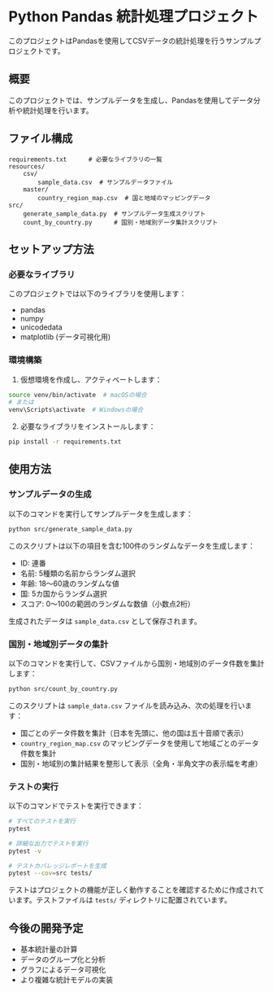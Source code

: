 # Python Pandas 統計処理プロジェクト

このプロジェクトはPandasを使用してCSVデータの統計処理を行うサンプルプロジェクトです。

## 概要

このプロジェクトでは、サンプルデータを生成し、Pandasを使用してデータ分析や統計処理を行います。

## ファイル構成

```
requirements.txt      # 必要なライブラリの一覧
resources/
    csv/
        sample_data.csv  # サンプルデータファイル
    master/
        country_region_map.csv  # 国と地域のマッピングデータ
src/
    generate_sample_data.py  # サンプルデータ生成スクリプト
    count_by_country.py      # 国別・地域別データ集計スクリプト
```

## セットアップ方法

### 必要なライブラリ

このプロジェクトでは以下のライブラリを使用します：
- pandas
- numpy
- unicodedata
- matplotlib (データ可視化用)

### 環境構築

1. 仮想環境を作成し、アクティベートします：

```bash
source venv/bin/activate  # macOSの場合
# または
venv\Scripts\activate  # Windowsの場合
```

2. 必要なライブラリをインストールします：

```bash
pip install -r requirements.txt
```

## 使用方法

### サンプルデータの生成

以下のコマンドを実行してサンプルデータを生成します：

```bash
python src/generate_sample_data.py
```

このスクリプトは以下の項目を含む100件のランダムなデータを生成します：
- ID: 連番
- 名前: 5種類の名前からランダム選択
- 年齢: 18〜60歳のランダムな値
- 国: 5カ国からランダム選択
- スコア: 0〜100の範囲のランダムな数値（小数点2桁）

生成されたデータは `sample_data.csv` として保存されます。

### 国別・地域別データの集計

以下のコマンドを実行して、CSVファイルから国別・地域別のデータ件数を集計します：

```bash
python src/count_by_country.py
```

このスクリプトは `sample_data.csv` ファイルを読み込み、次の処理を行います：
- 国ごとのデータ件数を集計（日本を先頭に、他の国は五十音順で表示）
- `country_region_map.csv` のマッピングデータを使用して地域ごとのデータ件数を集計
- 国別・地域別の集計結果を整形して表示（全角・半角文字の表示幅を考慮）

### テストの実行

以下のコマンドでテストを実行できます：

```bash
# すべてのテストを実行
pytest

# 詳細な出力でテストを実行
pytest -v

# テストカバレッジレポートを生成
pytest --cov=src tests/
```

テストはプロジェクトの機能が正しく動作することを確認するために作成されています。テストファイルは `tests/` ディレクトリに配置されています。

## 今後の開発予定

- 基本統計量の計算
- データのグループ化と分析
- グラフによるデータ可視化
- より複雑な統計モデルの実装

